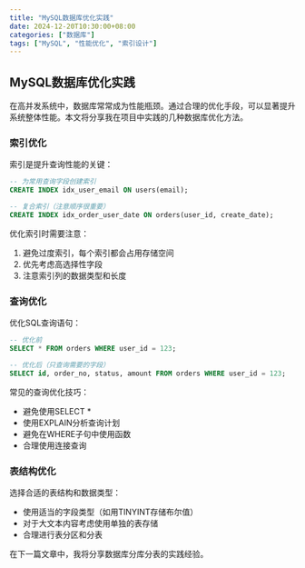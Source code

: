 ```yaml
---
title: "MySQL数据库优化实践"
date: 2024-12-20T10:30:00+08:00
categories: ["数据库"]
tags: ["MySQL", "性能优化", "索引设计"]
---
```


## MySQL数据库优化实践

在高并发系统中，数据库常常成为性能瓶颈。通过合理的优化手段，可以显著提升系统整体性能。本文将分享我在项目中实践的几种数据库优化方法。

### 索引优化

索引是提升查询性能的关键：

```sql
-- 为常用查询字段创建索引
CREATE INDEX idx_user_email ON users(email);

-- 复合索引（注意顺序很重要）
CREATE INDEX idx_order_user_date ON orders(user_id, create_date);
```

优化索引时需要注意：

1. 避免过度索引，每个索引都会占用存储空间
2. 优先考虑高选择性字段
3. 注意索引列的数据类型和长度

### 查询优化

优化SQL查询语句：

```sql
-- 优化前
SELECT * FROM orders WHERE user_id = 123;

-- 优化后（只查询需要的字段）
SELECT id, order_no, status, amount FROM orders WHERE user_id = 123;
```

常见的查询优化技巧：

- 避免使用SELECT *
- 使用EXPLAIN分析查询计划
- 避免在WHERE子句中使用函数
- 合理使用连接查询

### 表结构优化

选择合适的表结构和数据类型：

- 使用适当的字段类型（如用TINYINT存储布尔值）
- 对于大文本内容考虑使用单独的表存储
- 合理进行表分区和分表

在下一篇文章中，我将分享数据库分库分表的实践经验。 